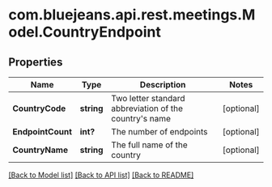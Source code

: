 # com.bluejeans.api.rest.meetings.Model.CountryEndpoint
## Properties

Name | Type | Description | Notes
------------ | ------------- | ------------- | -------------
**CountryCode** | **string** | Two letter standard abbreviation of the country&#39;s name | [optional] 
**EndpointCount** | **int?** | The number of endpoints | [optional] 
**CountryName** | **string** | The full name of the country | [optional] 

[[Back to Model list]](../README.md#documentation-for-models) [[Back to API list]](../README.md#documentation-for-api-endpoints) [[Back to README]](../README.md)

